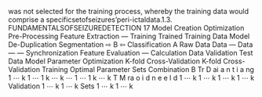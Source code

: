 was not selected for the training process, whereby the training data would comprise a
specificsetofseizures’peri-ictaldata.1.3.
FUNDAMENTALSOFSEIZUREDETECTION
17
Model Creation
Optimization
Pre-Processing Feature Extraction —
Training Trained
Training
Data Model
De-Duplication Segmentation ⇨ B ⇦ Classification
A Raw Data Data — Data — —
Synchronization Feature Evaluation
—
Calculation
Data Validation
Test Data
Model Parameter Optimization
K-fold Cross-Validation K-fold Cross-Validation
Training Optimal
Parameter
Sets
Combination
B Tr D ai a n t i a ng 1 ⋯ k 1 ⋯ 1 k ⋯ k ⋯ 1 ⋯ 1 k ⋯ k T M ra o i d n e e l d
1 ⋯ k 1 ⋯ k
1 ⋯ k 1 ⋯ k
Validation 1 ⋯ k 1 ⋯ k
Sets 1 ⋯ k 1 ⋯ k